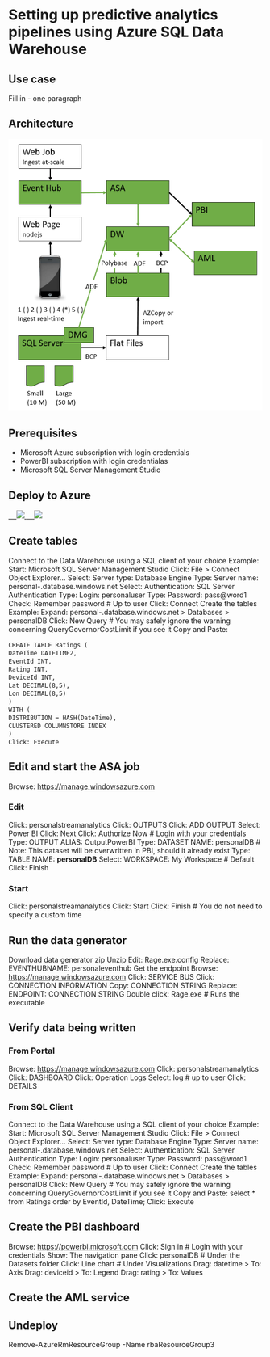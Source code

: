 <properties
	pageTitle="ADF Data Movement from IaaS AWS SQLServer to Azure Blob and SQLServer | Microsoft Azure"
	description="Describes the steps needed to copy data from an IaaS AWS/EC2 SQLServer to Azure Blob and SQLServer."
	keywords="adf, azure data factory"
	services="datafactory"
	documentationCenter=""
	authors="roalexan"
	manager="paulettm"
	editor=""/>

<tags
	ms.service="datafactory"
	ms.workload="data-services"
	ms.tgt_pltfrm="na"
	ms.devlang="na"
	ms.topic="article"
	ms.date="02/23/2016"
	ms.author="roalexan" />

# Setting up predictive analytics pipelines using Azure SQL Data Warehouse

## Use case

Fill in  - one paragraph

## Architecture

![architecture-image1](./media/architecture.png)

## Prerequisites

- Microsoft Azure subscription with login credentials
- PowerBI subscription with login credentialas
- Microsoft SQL Server Management Studio

## Deploy to Azure

<a href="https://portal.azure.com/#create/Microsoft.Template/uri/https%3A%2F%2Fraw.githubusercontent.com%2Froalexan%2FSolutionArchitects%2Fmaster%2Fazuredeploy.json" target="_blank">
    <img src="http://azuredeploy.net/deploybutton.png"/>
</a>

<a href="http://armviz.io/#/?load=https%3A%2F%2Fraw.githubusercontent.com%2Froalexan%2FSolutionArchitects%2Fmaster%2Fazuredeploy.json" target="_blank">
    <img src="http://armviz.io/visualizebutton.png"/>
</a>

## Create tables

Connect to the Data Warehouse using a SQL client of your choice
    Example:
		Start: Microsoft SQL Server Management Studio
		Click: File > Connect Object Explorer...
			Select: Server type: Database Engine
			Type: Server name: personal-<unique>.database.windows.net
			Select: Authentication: SQL Server Authentication
			Type: Login: personaluser
			Type: Password: pass@word1
			Check: Remember password # Up to user
			Click: Connect
Create the tables
    Example:
	    Expand: personal-<unique>.database.windows.net > Databases > personalDB
		Click: New Query # You may safely ignore the warning concerning QueryGovernorCostLimit if you see it
		Copy and Paste:

    CREATE TABLE Ratings (
    DateTime DATETIME2,
    EventId INT,
    Rating INT,
    DeviceId INT,
    Lat DECIMAL(8,5),
    Lon DECIMAL(8,5)
    )
    WITH (
    DISTRIBUTION = HASH(DateTime),
    CLUSTERED COLUMNSTORE INDEX
    )
	Click: Execute
		
## Edit and start the ASA job
	
Browse: https://manage.windowsazure.com
	
### Edit

Click: personalstreamanalytics<unique>
Click: OUTPUTS
Click: ADD OUTPUT
Select: Power BI
Click: Next
Click: Authorize Now # Login with your credentials
Type: OUTPUT ALIAS: OutputPowerBI
Type: DATASET NAME: personalDB # Note: This dataset will be overwritten in PBI, should it already exist
Type: TABLE NAME: **personalDB**
Select: WORKSPACE: My Workspace # Default
Click: Finish

### Start

Click: personalstreamanalytics<unique>
Click: Start
Click: Finish # You do not need to specify a custom time

## Run the data generator

Download data generator zip
Unzip
Edit: Rage.exe.config
Replace: EVENTHUBNAME: personaleventhub<unique>
Get the endpoint
    Browse: https://manage.windowsazure.com
	Click: SERVICE BUS
	Click: CONNECTION INFORMATION
	Copy: CONNECTION STRING
Replace: ENDPOINT: CONNECTION STRING
Double click: Rage.exe # Runs the executable

## Verify data being written

### From Portal

Browse: https://manage.windowsazure.com
Click: personalstreamanalytics<unique>
Click: DASHBOARD
Click: Operation Logs
Select: log # up to user
Click: DETAILS

### From SQL Client

Connect to the Data Warehouse using a SQL client of your choice
    Example:
		Start: Microsoft SQL Server Management Studio
		Click: File > Connect Object Explorer...
			Select: Server type: Database Engine
			Type: Server name: personal-<unique>.database.windows.net
			Select: Authentication: SQL Server Authentication
			Type: Login: personaluser
			Type: Password: pass@word1
			Check: Remember password # Up to user
			Click: Connect
Create the tables
    Example:
	    Expand: personal-<unique>.database.windows.net > Databases > personalDB
		Click: New Query # You may safely ignore the warning concerning QueryGovernorCostLimit if you see it
		Copy and Paste:
	select * from Ratings order by EventId, DateTime;
	Click: Execute

## Create the PBI dashboard

Browse: https://powerbi.microsoft.com
Click: Sign in # Login with your credentials
Show: The navigation pane
Click: personalDB # Under the Datasets folder
Click: Line chart # Under Visualizations
Drag: datetime > To: Axis
Drag: deviceid > To: Legend 
Drag: rating > To: Values

## Create the AML service

## Undeploy

Remove-AzureRmResourceGroup -Name rbaResourceGroup3